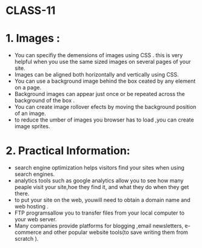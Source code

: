 # CLASS-11

# 1. Images :

- You can specifiy the demensions of images using CSS . this is very helpful when you use the same sized images on several pages of your site.
- Images can be aligned both horizontally and vertically using CSS.
- You can use a background image behind the box ceated by any element on a page.
- Background images can appear just once or be repeated across the background of the box .
- You can create image rollover efects by moving the background position of an image.
- to reduce the umber of images you browser has to load ,you can create image sprites.


# 2. Practical Information:

*  search engine optimization helps visitors find your sites when using search engines.
* analytics tools such as google analytics allow you to see how many peaple visit your site,hoe they find it, and what they do when they get there.
* to put your site on the web, youwill need to obtain a domain name and web hosting .
* FTP programsallow you to transfer files from your local computer to your web server.
* Many companies provide platforms for blogging ,email newsletters, e-commerce and other popular website tools(to save writing them from scratch ).



